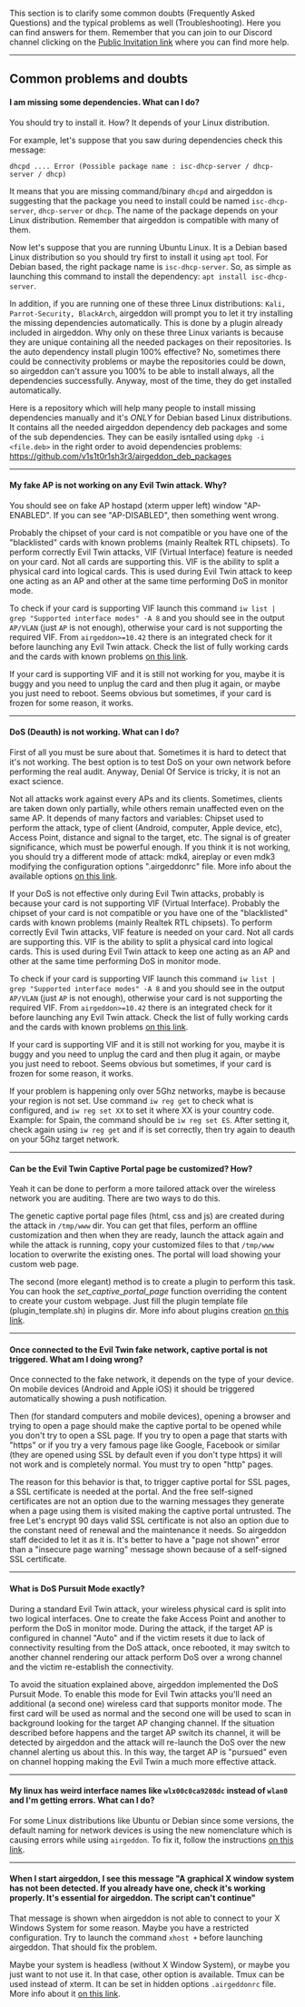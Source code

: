 This section is to clarify some common doubts (Frequently Asked Questions) and the typical problems as well (Troubleshooting). Here you can find answers for them. Remember that you can join to our Discord channel clicking on the [Public Invitation link](https://discord.gg/sQ9dgt9) where you can find more help.

____

## Common problems and doubts

#### I am missing some dependencies. What can I do?

You should try to install it. How? It depends of your Linux distribution.

For example, let's suppose that you saw during dependencies check this message:

`dhcpd .... Error (Possible package name : isc-dhcp-server / dhcp-server / dhcp)`

It means that you are missing command/binary `dhcpd` and airgeddon is suggesting that the package you need to install could be named `isc-dhcp-server`, `dhcp-server` or `dhcp`. The name of the package depends on your Linux distribution. Remember that airgeddon is compatible with many of them.

Now let's suppose that you are running Ubuntu Linux. It is a Debian based Linux distribution so you should try first to install it using `apt` tool. For Debian based, the right package name is `isc-dhcp-server`. So, as simple as launching this command to install the dependency: `apt install isc-dhcp-server`.

In addition, if you are running one of these three Linux distributions: `Kali, Parrot-Security, BlackArch`, airgeddon will prompt you to let it try installing the missing dependencies automatically. This is done by a plugin already included in airgeddon. Why only on these three Linux variants is because they are unique containing all the needed packages on their repositories. Is the auto dependency install plugin 100% effective? No, sometimes there could be connectivity problems or maybe the repositories could be down, so airgeddon can't assure you 100% to be able to install always, all the dependencies successfully. Anyway, most of the time, they do get installed automatically.

Here is a repository which will help many people to install missing dependencies manually and it's _ONLY_ for Debian based Linux distributions. It contains all the needed airgeddon dependency deb packages and some of the sub dependencies. They can be easily isntalled using `dpkg -i <file.deb>` in the right order to avoid dependencies problems: https://github.com/v1s1t0r1sh3r3/airgeddon_deb_packages

____

#### My fake AP is not working on any Evil Twin attack. Why?

You should see on fake AP hostapd (xterm upper left) window "AP-ENABLED". If you can see "AP-DISABLED", then something went wrong.

Probably the chipset of your card is not compatible or you have one of the "blacklisted" cards with known problems (mainly Realtek RTL chipsets). To perform correctly Evil Twin attacks, VIF (Virtual Interface) feature is needed on your card. Not all cards are supporting this. VIF is the ability to split a physical card into logical cards. This is used during Evil Twin attack to keep one acting as an AP and other at the same time performing DoS in monitor mode.

To check if your card is supporting VIF launch this command `iw list | grep "Supported interface modes" -A 8` and you should see in the output `AP/VLAN` (just `AP` is not enough), otherwise your card is not supporting the required VIF. From `airgeddon>=10.42` there is an integrated check for it before launching any Evil Twin attack. Check the list of fully working cards and the cards with known problems [on this link](https://github.com/v1s1t0r1sh3r3/airgeddon/wiki/Cards%20and%20Chipsets).

If your card is supporting VIF and it is still not working for you, maybe it is buggy and you need to unplug the card and then plug it again, or maybe you just need to reboot. Seems obvious but sometimes, if your card is frozen for some reason, it works.

____

#### DoS (Deauth) is not working. What can I do?

First of all you must be sure about that. Sometimes it is hard to detect that it's not working. The best option is to test DoS on your own network before performing the real audit. Anyway, Denial Of Service is tricky, it is not an exact science.

Not all attacks work against every APs and its clients. Sometimes, clients are taken down only partially, while others remain unaffected even on the same AP. It depends of many factors and variables: Chipset used to perform the attack, type of client (Android, computer, Apple device, etc), Access Point, distance and signal to the target, etc. The signal is of greater significance, which must be powerful enough. If you think it is not working, you should try a different mode of attack: mdk4, aireplay or even mdk3 modifying the configuration options ".airgeddonrc" file. More info about the available options [on this link](https://github.com/v1s1t0r1sh3r3/airgeddon/wiki/Options).

If your DoS is not effective only during Evil Twin attacks, probably is because your card is not supporting VIF (Virtual Interface). Probably the chipset of your card is not compatible or you have one of the "blacklisted" cards with known problems (mainly Realtek RTL chipsets). To perform correctly Evil Twin attacks, VIF feature is needed on your card. Not all cards are supporting this. VIF is the ability to split a physical card into logical cards. This is used during Evil Twin attack to keep one acting as an AP and other at the same time performing DoS in monitor mode.

To check if your card is supporting VIF launch this command `iw list | grep "Supported interface modes" -A 8` and you should see in the output `AP/VLAN` (just `AP` is not enough), otherwise your card is not supporting the required VIF. From `airgeddon>=10.42` there is an integrated check for it before launching any Evil Twin attack. Check the list of fully working cards and the cards with known problems [on this link](https://github.com/v1s1t0r1sh3r3/airgeddon/wiki/Cards%20and%20Chipsets).

If your card is supporting VIF and it is still not working for you, maybe it is buggy and you need to unplug the card and then plug it again, or maybe you just need to reboot. Seems obvious but sometimes, if your card is frozen for some reason, it works.

If your problem is happening only over 5Ghz networks, maybe is because your region is not set. Use command `iw reg get` to check what is configured, and `iw reg set XX` to set it where XX is your country code. Example: for Spain, the command should be `iw reg set ES`. After setting it, check again using `iw reg get` and if is set correctly, then try again to deauth on your 5Ghz target network.

____

#### Can be the Evil Twin Captive Portal page be customized? How?

Yeah it can be done to perform a more tailored attack over the wireless network you are auditing. There are two ways to do this.

The genetic captive portal page files (html, css and js) are created during the attack in `/tmp/www` dir. You can get that files, perform an offline customization and then when they are ready, launch the attack again and while the attack is running, copy your customized files to that `/tmp/www` location to overwrite the existing ones. The portal will load showing your custom web page.

The second (more elegant) method is to create a plugin to perform this task. You can hook the _set_captive_portal_page_ function overriding the content to create your custom webpage. Just fill the plugin template file (plugin_template.sh) in plugins dir. More info about plugins creation [on this link](https://github.com/v1s1t0r1sh3r3/airgeddon/wiki/Plugins%20System).

____

#### Once connected to the Evil Twin fake network, captive portal is not triggered. What am I doing wrong?

Once connected to the fake network, it depends on the type of your device. On mobile devices (Android and Apple iOS) it should be triggered automatically showing a push notification.

Then (for standard computers and mobile devices), opening a browser and trying to open a page should make the captive portal to be opened while you don't try to open a SSL page. If you try to open a page that starts with "https" or if you try a very famous page like Google, Facebook or similar (they are opened using SSL by default even if you don't type https) it will not work and is completely normal. You must try to open "http" pages.

The reason for this behavior is that, to trigger captive portal for SSL pages, a SSL certificate is needed at the portal. And the free self-signed certificates are not an option due to the warning messages they generate when a page using them is visited making the captive portal untrusted. The free Let's encrypt 90 days valid SSL certificate is not also an option due to the constant need of renewal and the maintenance it needs. So airgeddon staff decided to let it as it is. It's better to have a "page not shown" error than a "insecure page warning" message shown because of a self-signed SSL certificate.

____

#### What is DoS Pursuit Mode exactly?

During a standard Evil Twin attack, your wireless physical card is split into two logical interfaces. One to create the fake Access Point and another to perform the DoS in monitor mode. During the attack, if the target AP is configured in channel "Auto" and if the victim resets it due to lack of connectivity resulting from the DoS attack, once rebooted, it may switch to another channel rendering our attack perform DoS over a wrong channel and the victim re-establish the connectivity.

To avoid the situation explained above, airgeddon implemented the DoS Pursuit Mode. To enable this mode for Evil Twin attacks you'll need an additional (a second one) wireless card that supports monitor mode. The first card will be used as normal and the second one will be used to scan in background looking for the target AP changing channel. If the situation described before happens and the target AP switch its channel, it will be detected by airgeddon and the attack will re-launch the DoS over the new channel alerting us about this. In this way, the target AP is "pursued" even on channel hopping making the Evil Twin a much more effective attack.

____

#### My linux has weird interface names like `wlx00c0ca9208dc` instead of `wlan0` and I'm getting errors. What can I do?

For some Linux distributions like Ubuntu or Debian since some versions, the default naming for network devices is using the new nomenclature which is causing errors while using `airgeddon`. To fix it, follow the instructions [on this link](https://github.com/v1s1t0r1sh3r3/airgeddon/wiki/Consistent-Network-Device-Naming).

____

#### When I start airgeddon, I see this message "A graphical X window system has not been detected. If you already have one, check it's working properly. It's essential for airgeddon. The script can't continue"

That message is shown when airgeddon is not able to connect to your X Windows System for some reason. Maybe you have a restricted configuration. Try to launch the command `xhost +` before launching airgeddon. That should fix the problem.

Maybe your system is headless (without X Window System), or maybe you just want to not use it. In that case, other option is available. Tmux can be used instead of xterm. It can be set in hidden options `.airgeddonrc` file. More info about it [on this link](https://github.com/v1s1t0r1sh3r3/airgeddon/wiki/Options).